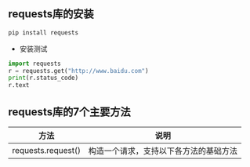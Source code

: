 ## requests库的安装
```bash
pip install requests
```
- 安装测试
```python
import requests
r = requests.get("http://www.baidu.com")
print(r.status_code)
r.text
```
## requests库的7个主要方法

方法 | 说明
--- | ---
requests.request() | 构造一个请求，支持以下各方法的基础方法


